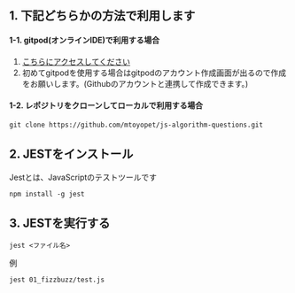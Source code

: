 
## 1. 下記どちらかの方法で利用します

#### 1-1. gitpod(オンラインIDE)で利用する場合
1. [こちらにアクセスしてください](https://gitpod.io/#https://github.com/mtoyopet/js-algorithm-questions)
2. 初めてgitpodを使用する場合はgitpodのアカウント作成画面が出るので作成をお願いします。(Githubのアカウントと連携して作成できます。)

#### 1-2. レポジトリをクローンしてローカルで利用する場合
```
git clone https://github.com/mtoyopet/js-algorithm-questions.git
```

## 2. JESTをインストール
Jestとは、JavaScriptのテストツールです

```
npm install -g jest
```

## 3. JESTを実行する
```
jest <ファイル名>
```

例
```
jest 01_fizzbuzz/test.js
```
